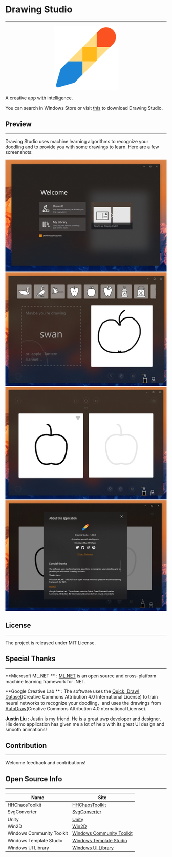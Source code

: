 # Drawing Studio
---

<p align="center">
<a href="https://www.microsoft.com/store/apps/9PKVX26RB8F0?ocid=badge"><img width="200" src="Screenshot/StoreLogo.png" alt="Logo" /></a></p>

A creative app with intelligence.

You can search in Windows Store or visit [this](https://www.microsoft.com/store/apps/9PKVX26RB8F0) to download Drawing Studio.


## Preview
---

Drawing Studio uses machine learning algorithms to recognize your doodling and to provide you with some drawings to learn.
Here are a few screenshots:

![](Screenshot/1.jpg "Welcome page")
![](Screenshot/2.jpg "Drawing page")
![](Screenshot/3.jpg "Learning page")
![](Screenshot/4.jpg "About page")


## License
---

The project is released under MIT License.

## Special Thanks
---

**Microsoft ML.NET ** :  [ML.NET](https://github.com/dotnet/machinelearning) is an open source and cross-platform machine learning framework for .NET.

**Google Creative Lab ** : The software uses the [Quick, Draw! Dataset](https://github.com/googlecreativelab/quickdraw-dataset)(Creative Commons Attribution 4.0 International License) to train neural networks to recognize your doodling，and uses the drawings from [AutoDraw](https://www.autodraw.com/)(Creative Commons Attribution 4.0 nternational License).

**Justin Liu** : [Justin](https://twitter.com/justinxinliu) is my friend. He is a great uwp developer and designer. His demo application has given me a lot of help with its great UI design and smooth animations!


## Contribution
---

Welcome feedback and contributions!


## Open Source Info
---

| Name                      | Site                                                         |
| ------------------------- | ------------------------------------------------------------ |
| HHChaosToolkit            | [HHChaosToolkit](https://github.com/HHChaos/HHChaosToolkit)  |
| SvgConverter              | [SvgConverter](https://github.com/HHChaos/SvgConverter)      |
| Unity                     | [Unity](https://github.com/unitycontainer/unity)             |
| Win2D                     | [Win2D](https://github.com/microsoft/Win2D)                  |
| Windows Community Toolkit | [Windows Community Toolkit](https://github.com/windows-toolkit/WindowsCommunityToolkit) |
| Windows Template Studio   | [Windows Template Studio](https://github.com/microsoft/WindowsTemplateStudio) |
| Windows UI Library        | [Windows UI Library](https://github.com/microsoft/microsoft-ui-xaml) |


